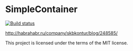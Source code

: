 SimpleContainer
===============

[![Build status](https://ci.appveyor.com/api/projects/status/xny6icq1mimc7c49?svg=true)](https://ci.appveyor.com/project/gusev-p/simple-container)

http://habrahabr.ru/company/skbkontur/blog/248585/

This project is licensed under the terms of the MIT license.